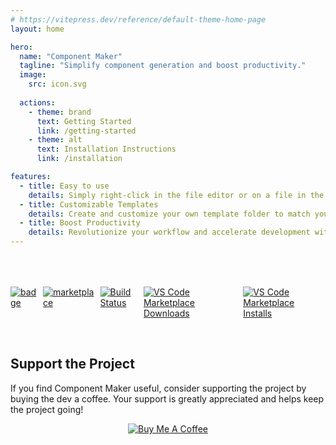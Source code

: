 ```yaml
---
# https://vitepress.dev/reference/default-theme-home-page
layout: home

hero:
  name: "Component Maker"
  tagline: "Simplify component generation and boost productivity."
  image:
    src: icon.svg
  
  actions:
    - theme: brand
      text: Getting Started
      link: /getting-started
    - theme: alt
      text: Installation Instructions
      link: /installation

features:
  - title: Easy to use
    details: Simply right-click in the file editor or on a file in the explorer, and choose `📐Make Component` to generate a component as needed.
  - title: Customizable Templates
    details: Create and customize your own template folder to match your project's requirements. The extension clones your model, similar to how plop does, allowing for flexibility in your file structure.
  - title: Boost Productivity
    details: Revolutionize your workflow and accelerate development with Component Maker's lightning-fast component creation process.
---
```

<style>
  .badge-container {  
    justify-content:center;
    display:flex; 
    gap:10px;
    padding-top:50px;
  }
  </style> 
<p class='badge-container'>
 <a href="#badge">
    <img alt="badge" src="https://img.shields.io/badge/Component-Maker-f4511e.svg?style=flat-square"></a>
  <a href="https://marketplace.visualstudio.com/items?itemName=Ar-mane.component-maker"><img src="https://img.shields.io/visual-studio-marketplace/v/Ar-mane.component-maker?label=Component%20Maker&logo=visual-studio-code" alt="marketplace"/>
  </a>
  <a href="https://github.com/Ar-mane/component-maker/actions/workflows/publish.yml">
    <img alt="Build Status" src="https://github.com/Ar-mane/component-maker/actions/workflows/publish.yml/badge.svg"></a>
  <a href="https://marketplace.visualstudio.com/items?itemName=Ar-mane.component-maker">
    <img alt="VS Code Marketplace Downloads" src="https://img.shields.io/visual-studio-marketplace/d/Ar-mane.component-maker"></a>
  <a href="https://marketplace.visualstudio.com/items?itemName=Ar-mane.component-maker">
    <img alt="VS Code Marketplace Installs" src="https://img.shields.io/visual-studio-marketplace/i/Ar-mane.component-maker"></a>
</p>
 
<br/>

 
## Support the Project

If you find Component Maker useful, consider supporting the project by buying the dev a coffee. Your support is greatly appreciated and helps keep the project going!

<p align="center">
  <a href="https://www.buymeacoffee.com/armanearache" target="_blank">
    <img src="https://www.buymeacoffee.com/assets/img/custom_images/orange_img.png" alt="Buy Me A Coffee" style="height: auto !important;width: auto !important;" >
  </a>
</p>